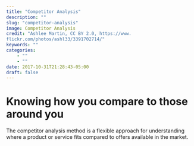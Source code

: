 ```yaml
---
title: "Competitor Analysis"
description: ""
slug: "competitor-analysis"
image: Competitor Analysis
credit: "Ashlee Martin, CC BY 2.0, https://www.flickr.com/photos/ashl33/3391702714/"
keywords: ""
categories:
    - ""
    - ""
date: 2017-10-31T21:28:43-05:00
draft: false
---
```

# Knowing how you compare to those around you

The competitor analysis method is a flexible approach for understanding where a product or service fits compared to offers available in the market. 
